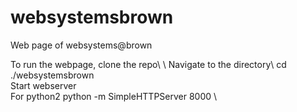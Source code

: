 # websystemsbrown
Web page of websystems@brown



To run the webpage, clone the repo\ 
\ 
Navigate to the directory\ 
cd ./websystemsbrown \
Start webserver \
For python2 python -m SimpleHTTPServer 8000 \
